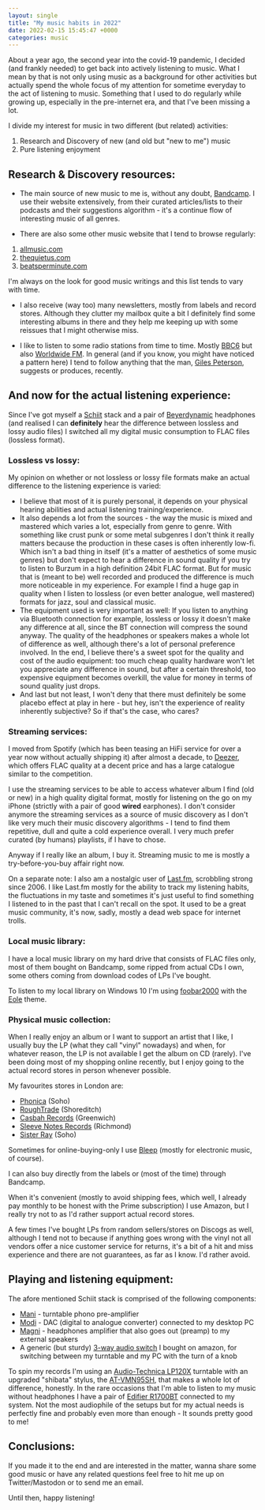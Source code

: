 ```yaml
---
layout: single
title: "My music habits in 2022"
date: 2022-02-15 15:45:47 +0000
categories: music
---
```


About a year ago, the second year into the covid-19 pandemic, I decided (and frankly needed) to get back into actively listening to music.
What I mean by that is not only using music as a background for other activities but actually spend the whole focus of my attention for sometime everyday to the act of listening to music. Something that I used to do regularly while growing up, especially in the pre-internet era, and that I've been missing a lot.

I divide my interest for music in two different (but related) activities:

1. Research and Discovery of new (and old but "new to me") music
2. Pure listening enjoyment

## Research & Discovery resources:

- The main source of new music to me is, without any doubt, [Bandcamp](https://bandcamp.com/mauromotion). I use their website extensively, from their curated articles/lists to their podcasts and their suggestions algorithm - it's a continue flow of interesting music of all genres.

- There are also some other music website that I tend to browse regularly:

1. [allmusic.com](https://www.allmusic.com)
2. [thequietus.com](https://thequietus.com/)
3. [beatsperminute.com](https://beatsperminute.com/)

I'm always on the look for good music writings and this list tends to vary with time.

- I also receive (way too) many newsletters, mostly from labels and record stores. Although they clutter my mailbox quite a bit I definitely find some interesting albums in there and they help me keeping up with some reissues that I might otherwise miss.

- I like to listen to some radio stations from time to time. Mostly [BBC6](https://www.bbc.co.uk/sounds/play/live:bbc_6music) but also [Worldwide FM](https://worldwidefm.net/). In general (and if you know, you might have noticed a pattern here) I tend to follow anything that the man, [Giles Peterson](https://www.gillespetersonworldwide.com/), suggests or produces, recently.

## And now for the actual listening experience:

Since I've got myself a [Schiit](https://www.schiit.com/) stack and a pair of [Beyerdynamic](https://polar.uk.com/dt-770-pro-80-ohm-474746) headphones (and realised I can **definitely** hear the difference between lossless and lossy audio files) I switched all my digital music consumption to FLAC files (lossless format).

### Lossless vs lossy:

My opinion on whether or not lossless or lossy file formats make an actual difference to the listening experience is varied:

- I believe that most of it is purely personal, it depends on your physical hearing abilities and actual listening training/experience.
- It also depends a lot from the sources - the way the music is mixed and mastered which varies a lot, especially from genre to genre. 
	With something like crust punk or some metal subgenres I don't think it really matters because the production in these cases is often inherently low-fi. Which isn't a bad thing in itself (it's a matter of aesthetics of some music genres) but don't expect to hear a difference in sound quality if you try to listen to Burzum in a high definition 24bit FLAC format.
	But for music that is (meant to be) well recorded and produced the difference is much more noticeable in my experience. For example I find a huge gap in quality when I listen to lossless (or even better analogue, well mastered) formats for jazz, soul and classical music.
- The equipment used is very important as well:
	 If you listen to anything via Bluetooth connection for example, lossless or lossy it doesn't make any difference at all, since the BT connection will compress the sound anyway. The quality of the headphones or speakers makes a whole lot of difference as well, although there's a lot of personal preference involved. In the end, I believe there's a sweet spot for the quality and cost of the audio equipment: too much cheap quality hardware won't let you appreciate any difference in sound, but after a certain threshold, too expensive equipment becomes overkill, the value for money in terms of sound quality just drops.
- And last but not least, I won't deny that there must definitely be some placebo effect at play in here - but hey, isn't the experience of reality inherently subjective? So if that's the case, who cares?

### Streaming services:

I moved from Spotify (which has been teasing an HiFi service for over a year now without actually shipping it) after almost a decade, to [Deezer](https://www.deezer.com), which offers FLAC quality at a decent price and has a large catalogue similar to the competition.

I use the streaming services to be able to access whatever album I find (old or new) in a high quality digital format, mostly for listening on the go on my iPhone (strictly with a pair of good **wired** earphones).
I don't consider anymore the streaming services as a source of music discovery as I don't like very much their music discovery algorithms - I tend to find them repetitive, dull and quite a cold experience overall.  I very much prefer curated (by humans) playlists, if I have to chose.

Anyway if I really like an album, I buy it. Streaming music to me is mostly a try-before-you-buy affair right now.

On a separate note: I also am a nostalgic user of [Last.fm](https://www.last.fm/user/madmonk80), scrobbling strong since 2006. I like Last.fm mostly for the ability to track my listening habits, the fluctuations in my taste and sometimes it's just useful to find something I listened to in the past that I can't recall on the spot. 
It used to be a great music community, it's now, sadly, mostly a dead web space for internet trolls.

### Local music library:

I have a local music library on my hard drive that consists of FLAC files only, most of them bought on Bandcamp, some ripped from actual CDs I own, some others coming from download codes of LPs I've bought.

To listen to my local library on Windows 10 I'm using [foobar2000](https://www.foobar2000.org/) with the [Eole](https://github.com/Ottodix/Eole-foobar-theme) theme.

### Physical music collection:

When I really enjoy an album or I want to support an artist that I like, I usually buy the LP (what they call "vinyl" nowadays)  and when, for whatever reason, the LP is not available I get the album on CD (rarely).
I've been doing most of my shopping online recently, but I enjoy going to the actual record stores in person whenever possible.

My favourites stores in London are:

- [Phonica](https://www.phonicarecords.com/) (Soho)
- [RoughTrade](https://www.roughtrade.com/) (Shoreditch)
- [Casbah Records](https://www.casbahrecords.co.uk/) (Greenwich)
- [Sleeve Notes Records](https://sleevenotesrecords.com/) (Richmond)
- [Sister Ray](https://sisterray.co.uk/) (Soho)

Sometimes for online-buying-only I use [Bleep](https://bleep.com/) (mostly for electronic music, of course).

I can also buy directly from the labels or (most of the time) through Bandcamp.

When it's convenient (mostly to avoid shipping fees, which well, I already pay monthly to be honest with the Prime subscription) I use Amazon, but I really try not to as I'd rather support actual record stores.

A few times I've bought LPs from random sellers/stores on Discogs as well, although I tend not to because if anything goes wrong with the vinyl not all vendors offer a nice customer service for returns, it's a bit of a hit and miss experience and there are not guarantees, as far as I know. I'd rather avoid.

## Playing and listening equipment:

The afore mentioned Schiit stack is comprised of the following components:

- [Mani](https://www.schiit.com/products/mani) - turntable phono pre-amplifier
- [Modi](https://www.schiit.com/products/modi-1) - DAC (digital to analogue converter) connected to my desktop PC
- [Magni](https://www.schiit.com/products/magni-1) - headphones amplifier that also goes out (preamp) to my external speakers
- A generic (but sturdy) [3-way audio switch](https://www.amazon.co.uk/dp/B07VD97LB2) I bought on amazon, for switching between my turntable and my PC with the turn of a knob

To spin my records I'm using an [Audio-Technica LP120X](https://www.audio-technica.com/en-gb/turntables/type/direct-drive/at-lp120xusb) turntable with an upgraded  "shibata" stylus, the [AT-VMN95SH](https://www.audio-technica.com/en-gb/cartridges/line-series/at-vm95-series/at-vm95sh-h), that makes a whole lot of difference, honestly.
In the rare occasions that I'm able to listen to my music without headphones I have a pair of [Edifier R1700BT](https://www.edifier.com/product-r1700bt.html) connected to my system.
Not the most audiophile of the setups but for my actual needs is perfectly fine and probably even more than enough - It sounds pretty good to me!

## Conclusions:

If you made it to the end and are interested in the matter, wanna share some good music or have any related questions feel free to hit me up on Twitter/Mastodon or to send me an email.

Until then, happy listening!
